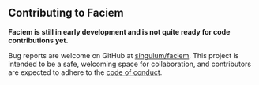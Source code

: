 ## Contributing to Faciem

**Faciem is still in early development and is not quite ready for code contributions yet.**

Bug reports are welcome on GitHub at [singulum/faciem](https://github.com/singulum/faciem). This project is intended to be a safe, welcoming space for collaboration, and contributors are expected to adhere to the [code of conduct](https://github.com/singulum/faciem/blob/main/CODE_OF_CONDUCT.md).
